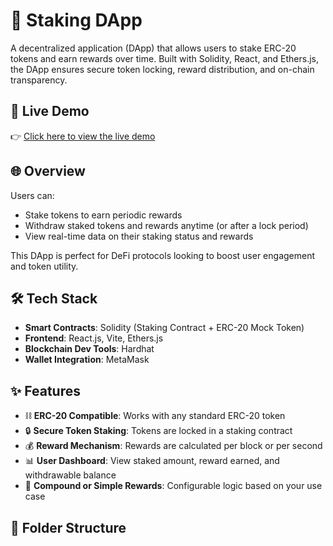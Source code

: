 # 💎 Staking DApp

A decentralized application (DApp) that allows users to stake ERC-20 tokens and earn rewards over time. Built with Solidity, React, and Ethers.js, the DApp ensures secure token locking, reward distribution, and on-chain transparency.

## 🚀 Live Demo

👉 [Click here to view the live demo](https://staking-dapp7.vercel.app/)

## 🌐 Overview

Users can:

- Stake tokens to earn periodic rewards
- Withdraw staked tokens and rewards anytime (or after a lock period)
- View real-time data on their staking status and rewards

This DApp is perfect for DeFi protocols looking to boost user engagement and token utility.

## 🛠️ Tech Stack

- **Smart Contracts**: Solidity (Staking Contract + ERC-20 Mock Token)
- **Frontend**: React.js, Vite, Ethers.js
- **Blockchain Dev Tools**: Hardhat
- **Wallet Integration**: MetaMask

## ✨ Features

- ⛓️ **ERC-20 Compatible**: Works with any standard ERC-20 token
- 🔒 **Secure Token Staking**: Tokens are locked in a staking contract
- 💰 **Reward Mechanism**: Rewards are calculated per block or per second
- 📊 **User Dashboard**: View staked amount, reward earned, and withdrawable balance
- 🧮 **Compound or Simple Rewards**: Configurable logic based on your use case

## 📁 Folder Structure


